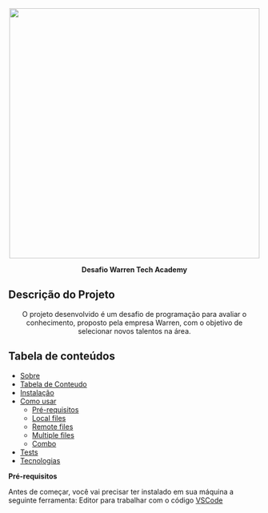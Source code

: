 <div align="center">
<img src="https://user-images.githubusercontent.com/101012809/166108726-0417c06b-a21b-4626-829d-f658ac76c9a2.png" width="500px" />
</div>

<p align="center">
  <b> Desafio Warren Tech Academy </b>
</p>

## Descrição do Projeto
<p align="center">O projeto desenvolvido é um desafio de programação para avaliar o conhecimento, proposto pela empresa Warren, com o objetivo de selecionar novos talentos na área.</p>

## Tabela de conteúdos

<!--ts-->
   * [Sobre](#Sobre)
   * [Tabela de Conteudo](#tabela-de-conteudo)
   * [Instalação](#instalacao)
   * [Como usar](#como-usar)
      * [Pré-requisitos](#Pré-requisitos)
      * [Local files](#local-files)
      * [Remote files](#remote-files)
      * [Multiple files](#multiple-files)
      * [Combo](#combo)
   * [Tests](#testes)
   * [Tecnologias](#tecnologias)
<!--te-->

**Pré-requisitos** 

Antes de começar, você vai precisar ter instalado em sua máquina a seguinte ferramenta: 
Editor para trabalhar com o código [VSCode](https://code.visualstudio.com/)
